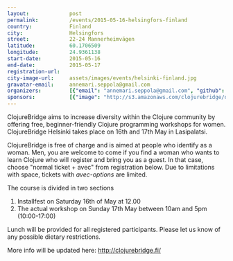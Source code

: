 ```yaml
---
layout:             post
permalink:          /events/2015-05-16-helsingfors-finland
country:            Finland
city:               Helsingfors
street:             22-24 Mannerheimvägen
latitude:           60.1706509
longitude:          24.9361138
start-date:         2015-05-16
end-date:           2015-05-17
registration-url:
city-image-url:     assets/images/events/helsinki-finland.jpg
gravatar-email:     annemari.seppola@gmail.com
organizers:         [{"email": "annemari.seppola@gmail.com", "github": null, "name": "Anne-Mari Seppola", "twitter": "AnskuSeppola"}]
sponsors:           [{"image": "http://s3.amazonaws.com/clojurebridge/original/40/metosin.png?1430512865", "name": "Metosin Ltd.", "url": "http://metosin.fi"}, {"image": "http://s3.amazonaws.com/clojurebridge/original/41/solita_logo.png?1431523486", "name": "Solita", "url": "http://www.solita.fi/"}]
---
```


ClojureBridge aims to increase diversity within the Clojure community by offering free, beginner-friendly Clojure programming workshops for women. ClojureBridge Helsinki takes place on 16th and 17th May in Lasipalatsi.

ClojureBridge is free of charge and is aimed at people who identify as a woman. Men, you are welcome to come if you find a woman who wants to learn Clojure who will register and bring you as a guest. In that case, choose "normal ticket + avec" from registration below.  Due to limitations with space, tickets with _avec-options_ are limited.

The course is divided in two sections
1. Installfest on Saturday 16th of May at 12.00
2. The actual workshop on Sunday 17th May between 10am and 5pm (10:00-17:00)

Lunch will be provided for all registered participants.  Please let us know of any possible dietary restrictions.

More info will be updated here: http://clojurebridge.fi/

